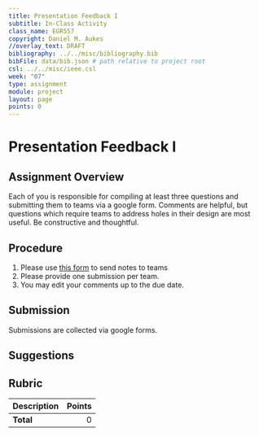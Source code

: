```yaml
---
title: Presentation Feedback I
subtitle: In-Class Activity
class_name: EGR557
copyright: Daniel M. Aukes
//overlay_text: DRAFT
bibliography: ../../misc/bibliography.bib
bibFile: data/bib.json # path relative to project root
csl: ../../misc/ieee.csl
week: "07"
type: assignment
module: project
layout: page
points: 0
---
```


# Presentation Feedback I

## Assignment Overview

Each of you is responsible for compiling at least three questions and submitting them to teams via a google form.  Comments are helpful, but questions which require teams to address holes in their design are most useful.  Be constructive and thoughtful.

## Procedure
1. Please use [this form](https://docs.google.com/forms/d/e/1FAIpQLSfjRqqsm2n9_ccrcmv10ThOIJD6a2FZ8FPpOocOhalUUr33Fg/viewform?usp=sf_link) to send notes to teams
1. Please provide one submission per team.
1. You may edit your comments up to the due date.  

## Submission

Submissions are collected via google forms.

## Suggestions

## Rubric

| Description | Points |
|:------------|-------:|
| **Total**   |     0 |

<!--
| Feedback Quality  |     10 |
| Feedback Quantity |     10 |
-->
